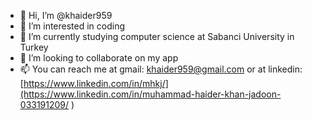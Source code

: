 - 👋 Hi, I’m @khaider959
- 👀 I’m interested in coding
- 🌱 I’m currently studying computer science at Sabanci University in Turkey
- 💞️ I’m looking to collaborate on my app
- 📫 You can reach me at gmail: khaider959@gmail.com or at linkedin: [https://www.linkedin.com/in/mhkj/](https://www.linkedin.com/in/muhammad-haider-khan-jadoon-033191209/ )

<!---
khaider959/khaider959 is a ✨ special ✨ repository because its `README.md` (this file) appears on your GitHub profile.
You can click the Preview link to take a look at your changes.
--->
